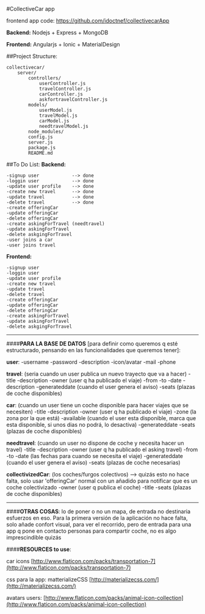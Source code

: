 #CollectiveCar app

frontend app code: https://github.com/idoctnef/collectivecarApp

**Backend:**
    Nodejs + Express + MongoDB

**Frontend:**
    Angularjs + Ionic + MaterialDesign


##Project Structure:
```
collectivecar/
	server/
		controllers/
			userController.js
			travelController.js
			carController.js
			askfortravelController.js
		models/
			userModel.js
			travelModel.js
			carModel.js
			needtravelModel.js
		node_modules/
		config.js
		server.js
		package.js
		README.md
```


##To Do List:
**Backend:**
```
-signup user			--> done
-loggin user			--> done
-update user profile	--> done
-create new travel		--> done
-update travel			--> done
-delete travel			--> done
-create offeringCar
-update offeringCar
-delete offeringCar
-create askingForTravel (needtravel)
-update askingForTravel
-delete askgingForTravel
-user joins a car
-user joins travel
```

**Frontend:**
```
-signup user
-loggin user
-update user profile
-create new travel
-update travel
-delete travel
-create offeringCar
-update offeringCar
-delete offeringCar
-create askingForTravel
-update askingForTravel
-delete askgingForTravel
```
--------------------
####**PARA LA BASE DE DATOS** [para definir como queremos q esté estructurado, pensando en las funcionalidades que queremos tener]:

**user**:
-username
-password
-description
-icon/avatar
-mail
-phone

**travel**: (seria cuando un user publica un nuevo trayecto que va a hacer)
-title
-description
-owner (user q ha publicado el viaje)
-from
-to
-date
-description
-generateddate (cuando el user genera el aviso)
-seats (plazas de coche disponibles)

**car**: (cuando un user tiene un coche disponible para hacer viajes que se necesiten)
-title
-description
-owner (user q ha publicado el viaje)
-zone (la zona por la que está)
-available (cuando el user esta disponible, marca que esta disponible, si unos dias no podrá, lo desactiva)
-generateddate
-seats (plazas de coche disponibles)

**needtravel**: (cuando un user no dispone de coche y necesita hacer un travel)
-title
-description
-owner (user q ha publicado el asking travel)
-from
-to
-date (las fechas para cuando se necesita el viaje)
-generateddate (cuando el user genera el aviso)
-seats (plazas de coche necesarias)

**collectivizedCar**: (los coches/furgos colectivos) --> quizás esto no hace falta, solo usar 'offeringCar' normal con un añadido para notificar que es un coche colectivizado
-owner (user q publica el coche)
-title
-seats (plazas de coche disponibles)

--------------------



####**OTRAS COSAS**:
lo de poner o no un mapa, de entrada no destinaria esfuerzos en eso. Para la primera versión de la aplicación no hace falta, solo añade confort visual, para ver el recorrido, pero de entrada para una app q pone en contacto personas para compartir coche, no es algo imprescindible quizás



####**RESOURCES to use**:

car icons [http://www.flaticon.com/packs/transportation-7](http://www.flaticon.com/packs/transportation-7)

css para la app: matterializeCSS [http://materializecss.com/](http://materializecss.com/)

avatars users: [http://www.flaticon.com/packs/animal-icon-collection](http://www.flaticon.com/packs/animal-icon-collection)
